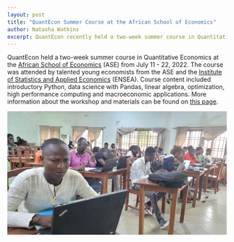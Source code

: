 ```yaml
---
layout: post
title: "QuantEcon Summer Course at the African School of Economics"
author: Natasha Watkins
excerpt: QuantEcon recently held a two-week summer course in Quantitative Economics at the African School of Economics.
---
```


QuantEcon held a two-week summer course in Quantitative Economics at the [African School of Economics](https://africanschoolofeconomics.com/) (ASE) from July 11 - 22, 2022. The course was attended by talented young economists from the ASE and the [Institute of Statistics and Applied Economics](https://ensea.ed.ci/) (ENSEA). Course content included introductory Python, data science with Pandas, linear algebra, optimization, high performance computing and macroeconomic applications. More information about the workshop and materials can be found on [this page](https://quantecon.github.io/ASE_ENSEA_workshop/).

![](/assets/img/ase-workshop.jpeg)